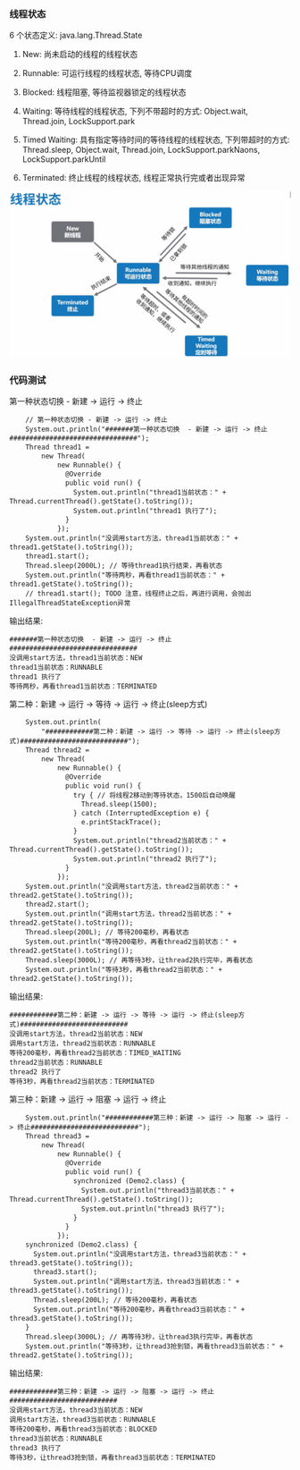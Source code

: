 ### 线程状态

6 个状态定义: java.lang.Thread.State
1. New: 尚未启动的线程的线程状态

2. Runnable: 可运行线程的线程状态, 等待CPU调度

3. Blocked: 线程阻塞, 等待监视器锁定的线程状态

4. Waiting: 等待线程的线程状态, 下列不带超时的方式: Object.wait, Thread.join, LockSupport.park

5. Timed Waiting: 具有指定等待时间的等待线程的线程状态, 下列带超时的方式: Thread.sleep, Object.wait, Thread.join, LockSupport.parkNaons, LockSupport.parkUntil

6. Terminated: 终止线程的线程状态, 线程正常执行完或者出现异常


![img](https://github.com/WL96254/Learning-notes/blob/master/images/1.1.2%20%E7%BA%BF%E7%A8%8B%E7%8A%B6%E6%80%81.PNG)

### 代码测试
第一种状态切换  - 新建 -> 运行 -> 终止
```
    // 第一种状态切换 - 新建 -> 运行 -> 终止
    System.out.println("#######第一种状态切换  - 新建 -> 运行 -> 终止################################");
    Thread thread1 =
        new Thread(
            new Runnable() {
              @Override
              public void run() {
                System.out.println("thread1当前状态：" + Thread.currentThread().getState().toString());
                System.out.println("thread1 执行了");
              }
            });
    System.out.println("没调用start方法，thread1当前状态：" + thread1.getState().toString());
    thread1.start();
    Thread.sleep(2000L); // 等待thread1执行结束，再看状态
    System.out.println("等待两秒，再看thread1当前状态：" + thread1.getState().toString());
    // thread1.start(); TODO 注意，线程终止之后，再进行调用，会抛出IllegalThreadStateException异常
```
输出结果:
```
#######第一种状态切换  - 新建 -> 运行 -> 终止################################
没调用start方法，thread1当前状态：NEW
thread1当前状态：RUNNABLE
thread1 执行了
等待两秒，再看thread1当前状态：TERMINATED
```

第二种：新建 -> 运行 -> 等待 -> 运行 -> 终止(sleep方式)
```
    System.out.println(
        "############第二种：新建 -> 运行 -> 等待 -> 运行 -> 终止(sleep方式)###########################");
    Thread thread2 =
        new Thread(
            new Runnable() {
              @Override
              public void run() {
                try { // 将线程2移动到等待状态，1500后自动唤醒
                  Thread.sleep(1500);
                } catch (InterruptedException e) {
                  e.printStackTrace();
                }
                System.out.println("thread2当前状态：" + Thread.currentThread().getState().toString());
                System.out.println("thread2 执行了");
              }
            });
    System.out.println("没调用start方法，thread2当前状态：" + thread2.getState().toString());
    thread2.start();
    System.out.println("调用start方法，thread2当前状态：" + thread2.getState().toString());
    Thread.sleep(200L); // 等待200毫秒，再看状态
    System.out.println("等待200毫秒，再看thread2当前状态：" + thread2.getState().toString());
    Thread.sleep(3000L); // 再等待3秒，让thread2执行完毕，再看状态
    System.out.println("等待3秒，再看thread2当前状态：" + thread2.getState().toString());
```

输出结果:
```
############第二种：新建 -> 运行 -> 等待 -> 运行 -> 终止(sleep方式)###########################
没调用start方法，thread2当前状态：NEW
调用start方法，thread2当前状态：RUNNABLE
等待200毫秒，再看thread2当前状态：TIMED_WAITING
thread2当前状态：RUNNABLE
thread2 执行了
等待3秒，再看thread2当前状态：TERMINATED
```

第三种：新建 -> 运行 -> 阻塞 -> 运行 -> 终止
```
    System.out.println("############第三种：新建 -> 运行 -> 阻塞 -> 运行 -> 终止###########################");
    Thread thread3 =
        new Thread(
            new Runnable() {
              @Override
              public void run() {
                synchronized (Demo2.class) {
                  System.out.println("thread3当前状态：" + Thread.currentThread().getState().toString());
                  System.out.println("thread3 执行了");
                }
              }
            });
    synchronized (Demo2.class) {
      System.out.println("没调用start方法，thread3当前状态：" + thread3.getState().toString());
      thread3.start();
      System.out.println("调用start方法，thread3当前状态：" + thread3.getState().toString());
      Thread.sleep(200L); // 等待200毫秒，再看状态
      System.out.println("等待200毫秒，再看thread3当前状态：" + thread3.getState().toString());
    }
    Thread.sleep(3000L); // 再等待3秒，让thread3执行完毕，再看状态
    System.out.println("等待3秒，让thread3抢到锁，再看thread3当前状态：" + thread2.getState().toString());
```
输出结果:
```
############第三种：新建 -> 运行 -> 阻塞 -> 运行 -> 终止###########################
没调用start方法，thread3当前状态：NEW
调用start方法，thread3当前状态：RUNNABLE
等待200毫秒，再看thread3当前状态：BLOCKED
thread3当前状态：RUNNABLE
thread3 执行了
等待3秒，让thread3抢到锁，再看thread3当前状态：TERMINATED
```
